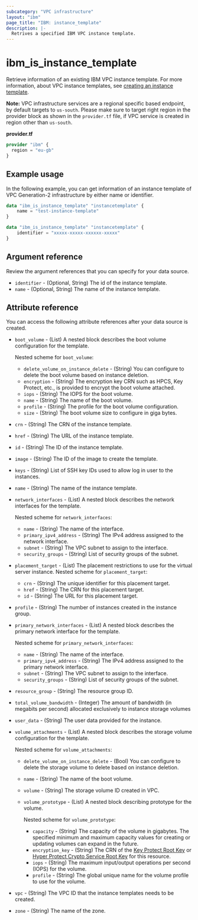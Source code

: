 ```yaml
---
subcategory: "VPC infrastructure"
layout: "ibm"
page_title: "IBM: instance_template"
description: |-
  Retrives a specified IBM VPC instance template.
---
```


# ibm_is_instance_template
Retrieve information of an existing IBM VPC instance template. For more information, about VPC instance templates, see [creating an instance template](https://cloud.ibm.com/docs/vpc?topic=vpc-create-instance-template).

**Note:** 
VPC infrastructure services are a regional specific based endpoint, by default targets to `us-south`. Please make sure to target right region in the provider block as shown in the `provider.tf` file, if VPC service is created in region other than `us-south`.

**provider.tf**

```terraform
provider "ibm" {
  region = "eu-gb"
}
```

## Example usage
In the following example, you can get information of an instance template of VPC Generation-2 infrastructure by either name or identifier.

```terraform	
data "ibm_is_instance_template" "instancetemplate" {
	name = "test-instance-template"	   
}

```

```terraform	
data "ibm_is_instance_template" "instancetemplate" {
	identifier = "xxxxx-xxxxx-xxxxxx-xxxxx"	   
}

```

## Argument reference
Review the argument references that you can specify for your data source. 

- `identifier` - (Optional, String) The id of the instance template.
- `name` - (Optional, String) The name of the instance template.



## Attribute reference
You can access the following attribute references after your data source is created. 

- `boot_volume` - (List) A nested block describes the boot volume configuration for the template.

	Nested scheme for `boot_volume`:
	- `delete_volume_on_instance_delete` - (String) You can configure to delete the boot volume based on instance deletion.
	- `encryption` - (String) The encryption key CRN such as HPCS, Key Protect, etc., is provided to encrypt the boot volume attached.
	- `iops` - (String) The IOPS for the boot volume.
	- `name` - (String) The name of the boot volume.
	- `profile` - (String) The profile for the boot volume configuration.
	- `size` - (String) The boot volume size to configure in giga bytes.
- `crn` - (String) The CRN of the instance template.
- `href` - (String) The URL of the instance template.
- `id` - (String) The ID of the instance template.
- `image` - (String) The ID of the image to create the template.
- `keys` - (String) List of SSH key IDs used to allow log in user to the instances.
- `name` - (String) The name of the instance template.
- `network_interfaces` - (List) A nested block describes the network interfaces for the template.

	Nested scheme for `network_interfaces`:
	- `name` - (String) The name of the interface.
	- `primary_ipv4_address` - (String) The IPv4 address assigned to the network interface.
	- `subnet` - (String) The VPC subnet to assign to the interface.
	- `security_groups` - (String) List of security groups of  the subnet.
	
- `placement_target` - (List) The placement restrictions to use for the virtual server instance.
  Nested scheme for `placement_target`:
    - `crn` - (String) The unique identifier for this placement target.
    - `href` - (String) The CRN for this placement target.
    - `id` - (String) The URL for this placement target.
		
- `profile` - (String) The number of instances created in the instance group.
- `primary_network_interfaces` - (List) A nested block describes the primary network interface for the template.

	Nested scheme for `primary_network_interfaces`:
	- `name` - (String) The name of the interface.
	- `primary_ipv4_address` - (String) The IPv4 address assigned to the primary network interface.
	- `subnet` - (String) The VPC subnet to assign to the interface.
	- `security_groups` - (String) List of security groups of the subnet.
- `resource_group` - (String) The resource group ID.	
- `total_volume_bandwidth` - (Integer) The amount of bandwidth (in megabits per second) allocated exclusively to instance storage volumes
- `user_data` -  (String) The user data provided for the instance.
- `volume_attachments` - (List) A nested block describes the storage volume configuration for the template.

	Nested scheme for `volume_attachments`:
	- `delete_volume_on_instance_delete` - (Bool) You can configure to delete the storage volume to delete based on instance deletion.
	- `name` - (String) The name of the boot volume.
	- `volume` - (String) The storage volume ID created in VPC.
	- `volume_prototype` - (List) A nested block describing prototype for the volume.

		Nested scheme for `volume_prototype`:
		- `capacity` - (String) The capacity of the volume in gigabytes. The specified minimum and maximum capacity values for creating or updating volumes can expand in the future.
		- `encryption_key` - (String) The CRN of the [Key Protect Root Key](https://cloud.ibm.com/docs/key-protect?topic=key-protect-getting-started-tutorial) or [Hyper Protect Crypto Service Root Key](https://cloud.ibm.com/docs/hs-crypto?topic=hs-crypto-get-started) for this resource.
		- `iops` - (String) The maximum input/output operations per second (IOPS) for the volume.
		- `profile` - (String) The global unique name for the volume profile to use for the volume.
- `vpc` - (String) The VPC ID that the instance templates needs to be created.
- `zone` - (String) The name of the zone.
